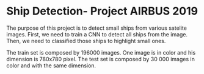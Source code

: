 # Ship Detection- Project AIRBUS 2019
The purpose of this project is to detect small ships from various satelite images. 
First, we need to train a CNN to detect all ships from the image.
Then, we need to classified those ships to highlight small ones. 

The train set is composed by 196000 images. One image is in color and his dimension is 780x780 pixel. 
The test set is composed by 30 000 images in color and with the same dimension. 
